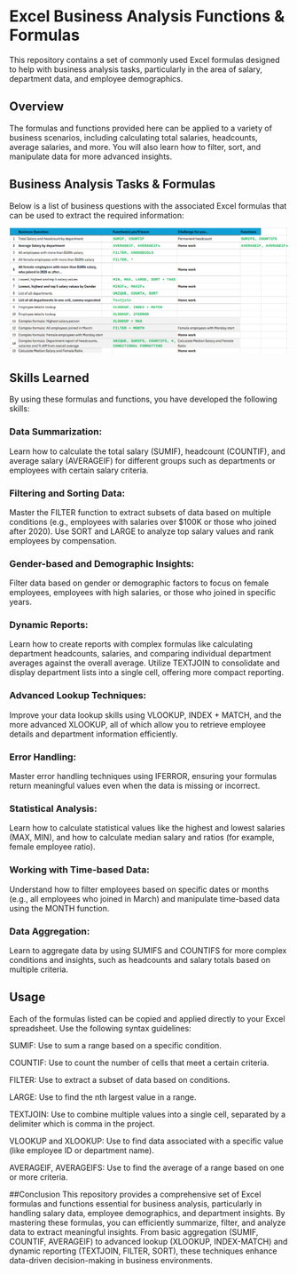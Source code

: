# Excel Business Analysis Functions & Formulas
This repository contains a set of commonly used Excel formulas designed to help with business analysis tasks, particularly in the area of salary, department data, and employee demographics.

## Overview
The formulas and functions provided here can be applied to a variety of business scenarios, including calculating total salaries, headcounts, average salaries, and more. You will also learn how to filter, sort, and manipulate data for more advanced insights.

## Business Analysis Tasks & Formulas
Below is a list of business questions with the associated Excel formulas that can be used to extract the required information: 

![image alt](https://github.com/bbudha77/Excel-essential-feature-practice-/blob/52c72d8ec5a3dfb557c1a57f44ac9a938c822255/Screenshot%202025-02-25%20205548.png)

## Skills Learned
By using these formulas and functions, you have developed the following skills:

### Data Summarization:
Learn how to calculate the total salary (SUMIF), headcount (COUNTIF), and average salary (AVERAGEIF) for different groups such as departments or employees with certain salary criteria.

### Filtering and Sorting Data:
Master the FILTER function to extract subsets of data based on multiple conditions (e.g., employees with salaries over $100K or those who joined after 2020).
Use SORT and LARGE to analyze top salary values and rank employees by compensation.

### Gender-based and Demographic Insights:
Filter data based on gender or demographic factors to focus on female employees, employees with high salaries, or those who joined in specific years.

### Dynamic Reports:
Learn how to create reports with complex formulas like calculating department headcounts, salaries, and comparing individual department averages against the overall average.
Utilize TEXTJOIN to consolidate and display department lists into a single cell, offering more compact reporting.

### Advanced Lookup Techniques:
Improve your data lookup skills using VLOOKUP, INDEX + MATCH, and the more advanced XLOOKUP, all of which allow you to retrieve employee details and department information efficiently.

### Error Handling:
Master error handling techniques using IFERROR, ensuring your formulas return meaningful values even when the data is missing or incorrect.

### Statistical Analysis:
Learn how to calculate statistical values like the highest and lowest salaries (MAX, MIN), and how to calculate median salary and ratios (for example, female employee ratio).

### Working with Time-based Data:
Understand how to filter employees based on specific dates or months (e.g., all employees who joined in March) and manipulate time-based data using the MONTH function.

### Data Aggregation:
Learn to aggregate data by using SUMIFS and COUNTIFS for more complex conditions and insights, such as headcounts and salary totals based on multiple criteria.

## Usage

Each of the formulas listed can be copied and applied directly to your Excel spreadsheet. Use the following syntax guidelines:

SUMIF: Use to sum a range based on a specific condition.

COUNTIF: Use to count the number of cells that meet a certain criteria.

FILTER: Use to extract a subset of data based on conditions.

LARGE: Use to find the nth largest value in a range.

TEXTJOIN: Use to combine multiple values into a single cell, separated by a delimiter which is comma in the project.

VLOOKUP and XLOOKUP: Use to find data associated with a specific value (like employee ID or department name).

AVERAGEIF, AVERAGEIFS: Use to find the average of a range based on one or more criteria.

##Conclusion
This repository provides a comprehensive set of Excel formulas and functions essential for business analysis, particularly in handling salary data, employee demographics, and department insights. By mastering these formulas, you can efficiently summarize, filter, and analyze data to extract meaningful insights. From basic aggregation (SUMIF, COUNTIF, AVERAGEIF) to advanced lookup (XLOOKUP, INDEX-MATCH) and dynamic reporting (TEXTJOIN, FILTER, SORT), these techniques enhance data-driven decision-making in business environments.


